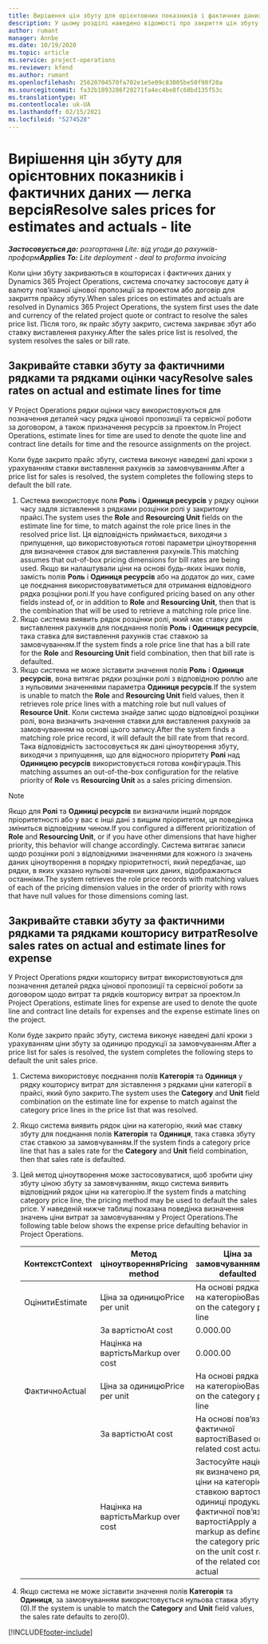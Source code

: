 ```yaml
---
title: Вирішення цін збуту для орієнтовних показників і фактичних даних — легка версія
description: У цьому розділі наведено відомості про закриття цін збуту для орієнтовних показників і фактичних даних.
author: rumant
manager: Annbe
ms.date: 10/19/2020
ms.topic: article
ms.service: project-operations
ms.reviewer: kfend
ms.author: rumant
ms.openlocfilehash: 25620704570fa702e1e5e09c83005be50f98f20a
ms.sourcegitcommit: fa32b1893286f20271fa4ec4be8fc68bd135f53c
ms.translationtype: HT
ms.contentlocale: uk-UA
ms.lasthandoff: 02/15/2021
ms.locfileid: "5274528"
---
```

# <a name="resolve-sales-prices-for-estimates-and-actuals---lite"></a><span data-ttu-id="1e6ec-103">Вирішення цін збуту для орієнтовних показників і фактичних даних — легка версія</span><span class="sxs-lookup"><span data-stu-id="1e6ec-103">Resolve sales prices for estimates and actuals - lite</span></span>

<span data-ttu-id="1e6ec-104">_**Застосовується до:** розгортання Lite: від угоди до рахунків-проформ_</span><span class="sxs-lookup"><span data-stu-id="1e6ec-104">_**Applies To:** Lite deployment - deal to proforma invoicing_</span></span>

<span data-ttu-id="1e6ec-105">Коли ціни збуту закриваються в кошторисах і фактичних даних у Dynamics 365 Project Operations, система спочатку застосовує дату й валюту пов’язаної цінової пропозиції за проектом або договір для закриття прайсу збуту.</span><span class="sxs-lookup"><span data-stu-id="1e6ec-105">When sales prices on estimates and actuals are resolved in Dynamics 365 Project Operations, the system first uses the date and currency of the related project quote or contract to resolve the sales price list.</span></span> <span data-ttu-id="1e6ec-106">Після того, як прайс збуту закрито, система закриває збут або ставку виставлення рахунку.</span><span class="sxs-lookup"><span data-stu-id="1e6ec-106">After the sales price list is resolved, the system resolves the sales or bill rate.</span></span>

## <a name="resolve-sales-rates-on-actual-and-estimate-lines-for-time"></a><span data-ttu-id="1e6ec-107">Закривайте ставки збуту за фактичними рядками та рядками оцінки часу</span><span class="sxs-lookup"><span data-stu-id="1e6ec-107">Resolve sales rates on actual and estimate lines for time</span></span>

<span data-ttu-id="1e6ec-108">У Project Operations рядки оцінки часу використовуються для позначення деталей часу рядка цінової пропозиції та сервісної роботи за договором, а також призначення ресурсів за проектом.</span><span class="sxs-lookup"><span data-stu-id="1e6ec-108">In Project Operations, estimate lines for time are used to denote the quote line and contract line details for time and the resource assignments on the project.</span></span>

<span data-ttu-id="1e6ec-109">Коли буде закрито прайс збуту, система виконує наведені далі кроки з урахуванням ставки виставлення рахунків за замовчуванням.</span><span class="sxs-lookup"><span data-stu-id="1e6ec-109">After a price list for sales is resolved, the system completes the following steps to default the bill rate.</span></span>

1. <span data-ttu-id="1e6ec-110">Система використовує поля **Роль** і **Одиниця ресурсів** у рядку оцінки часу задля зіставлення з рядками розцінки ролі у закритому прайсі.</span><span class="sxs-lookup"><span data-stu-id="1e6ec-110">The system uses the **Role** and **Resourcing Unit** fields on the estimate line for time, to match against the role price lines in the resolved price list.</span></span> <span data-ttu-id="1e6ec-111">Ця відповідність приймається, виходячи з припущення, що використовуються готові параметри ціноутворення для визначення ставок для виставлення рахунків.</span><span class="sxs-lookup"><span data-stu-id="1e6ec-111">This matching assumes that out-of-box pricing dimensions for bill rates are being used.</span></span> <span data-ttu-id="1e6ec-112">Якщо ви налаштували ціни на основі будь-яких інших полів, замість полів **Роль** і **Одиниця ресурсів** або на додаток до них, саме це поєднання використовуватиметься для отримання відповідного рядка розцінки ролі.</span><span class="sxs-lookup"><span data-stu-id="1e6ec-112">If you have configured pricing based on any other fields instead of, or in addition to **Role** and **Resourcing Unit**, then that is the combination that will be used to retrieve a matching role price line.</span></span>
2. <span data-ttu-id="1e6ec-113">Якщо система виявить рядок розцінки ролі, який має ставку для виставлення рахунків для поєднання полів **Роль** і **Одиниця ресурсів**, така ставка для виставлення рахунків стає ставкою за замовчуванням.</span><span class="sxs-lookup"><span data-stu-id="1e6ec-113">If the system finds a role price line that has a bill rate for the **Role** and **Resourcing Unit** field combination, then that bill rate is defaulted.</span></span>
3. <span data-ttu-id="1e6ec-114">Якщо система не може зіставити значення полів **Роль** і **Одиниця ресурсів**, вона витягає рядки розцінки ролі з відповідною роллю але з нульовими значеннями параметра **Одиниця ресурсів**.</span><span class="sxs-lookup"><span data-stu-id="1e6ec-114">If the system is unable to match the **Role** and **Resourcing Unit** field values, then it retrieves role price lines with a matching role but null values of **Resource Unit**.</span></span> <span data-ttu-id="1e6ec-115">Коли система знайде запис щодо відповідної розцінки ролі, вона визначить значення ставки для виставлення рахунків за замовчуванням на основі цього запису.</span><span class="sxs-lookup"><span data-stu-id="1e6ec-115">After the system finds a matching role price record, it will default the bill rate from that record.</span></span> <span data-ttu-id="1e6ec-116">Така відповідність застосовується як дані ціноутворення збуту, виходячи з припущення, що для відносного пріоритету **Ролі** над **Одиницею ресурсів** використовується готова конфігурація.</span><span class="sxs-lookup"><span data-stu-id="1e6ec-116">This matching assumes an out-of-the-box configuration for the relative priority of **Role** vs **Resourcing Unit** as a sales pricing dimension.</span></span>

> [!NOTE]
> <span data-ttu-id="1e6ec-117">Якщо для **Ролі** та **Одиниці ресурсів** ви визначили інший порядок пріоритетності або у вас є інші дані з вищим пріоритетом, ця поведінка зміниться відповідним чином.</span><span class="sxs-lookup"><span data-stu-id="1e6ec-117">If you configured a different prioritization of **Role** and **Resourcing Unit**, or if you have other dimensions that have higher priority, this behavior will change accordingly.</span></span> <span data-ttu-id="1e6ec-118">Система витягає записи щодо розцінки ролі з відповідними значеннями для кожного із значень даних ціноутворення в порядку пріоритетності, який передбачає, що рядки, в яких указано нульові значення цих даних, відображаються останніми.</span><span class="sxs-lookup"><span data-stu-id="1e6ec-118">The system retrieves the role price records with matching values of each of the pricing dimension values in the order of priority with rows that have null values for those dimensions coming last.</span></span>

## <a name="resolve-sales-rates-on-actual-and-estimate-lines-for-expense"></a><span data-ttu-id="1e6ec-119">Закривайте ставки збуту за фактичними рядками та рядками кошторису витрат</span><span class="sxs-lookup"><span data-stu-id="1e6ec-119">Resolve sales rates on actual and estimate lines for expense</span></span>

<span data-ttu-id="1e6ec-120">У Project Operations рядки кошторису витрат використовуються для позначення деталей рядка цінової пропозиції та сервісної роботи за договором щодо витрат та рядків кошторису витрат за проектом.</span><span class="sxs-lookup"><span data-stu-id="1e6ec-120">In Project Operations, estimate lines for expense are used to denote the quote line and contract line details for expenses and the expense estimate lines on the project.</span></span>

<span data-ttu-id="1e6ec-121">Коли буде закрито прайс збуту, система виконує наведені далі кроки з урахуванням ціни збуту за одиницю продукції за замовчуванням.</span><span class="sxs-lookup"><span data-stu-id="1e6ec-121">After a price list for sales is resolved, the system completes the following steps to default the unit sales price.</span></span>

1. <span data-ttu-id="1e6ec-122">Система використовує поєднання полів **Категорія** та **Одиниця** у рядку кошторису витрат для зіставлення з рядками ціни категорії в прайсі, який було закрито.</span><span class="sxs-lookup"><span data-stu-id="1e6ec-122">The system uses the **Category** and **Unit** field combination on the estimate line for expense to match against the category price lines in the price list that was resolved.</span></span>
2. <span data-ttu-id="1e6ec-123">Якщо система виявить рядок ціни на категорію, який має ставку збуту для поєднання полів **Категорія** та **Одиниця**, така ставка збуту стає ставкою за замовчуванням.</span><span class="sxs-lookup"><span data-stu-id="1e6ec-123">If the system finds a category price line that has a sales rate for the **Category** and **Unit** field combination, then that sales rate is defaulted.</span></span>
3. <span data-ttu-id="1e6ec-124">Цей метод ціноутворення може застосовуватися, щоб зробити ціну збуту ціною збуту за замовчуванням, якщо система виявить відповідний рядок ціни на категорію.</span><span class="sxs-lookup"><span data-stu-id="1e6ec-124">If the system finds a matching category price line, the pricing method may be used to default the sales price.</span></span> <span data-ttu-id="1e6ec-125">У наведеній нижче таблиці показана поведінка визначення значень ціни витрат за замовчуванням у Project Operations.</span><span class="sxs-lookup"><span data-stu-id="1e6ec-125">The following table below shows the expense price defaulting behavior in Project Operations.</span></span>

    | <span data-ttu-id="1e6ec-126">Контекст</span><span class="sxs-lookup"><span data-stu-id="1e6ec-126">Context</span></span> | <span data-ttu-id="1e6ec-127">Метод ціноутворення</span><span class="sxs-lookup"><span data-stu-id="1e6ec-127">Pricing method</span></span> | <span data-ttu-id="1e6ec-128">Ціна за замовчуванням</span><span class="sxs-lookup"><span data-stu-id="1e6ec-128">Price defaulted</span></span> |
    | --- | --- | --- |
    | <span data-ttu-id="1e6ec-129">Оцінити</span><span class="sxs-lookup"><span data-stu-id="1e6ec-129">Estimate</span></span> | <span data-ttu-id="1e6ec-130">Ціна за одиницю</span><span class="sxs-lookup"><span data-stu-id="1e6ec-130">Price per unit</span></span> | <span data-ttu-id="1e6ec-131">На основі рядка ціни на категорію</span><span class="sxs-lookup"><span data-stu-id="1e6ec-131">Based on the category price line</span></span> |
    | &nbsp; | <span data-ttu-id="1e6ec-132">За вартістю</span><span class="sxs-lookup"><span data-stu-id="1e6ec-132">At cost</span></span> | <span data-ttu-id="1e6ec-133">0.00</span><span class="sxs-lookup"><span data-stu-id="1e6ec-133">0.00</span></span> |
    | &nbsp; | <span data-ttu-id="1e6ec-134">Націнка на вартість</span><span class="sxs-lookup"><span data-stu-id="1e6ec-134">Markup over cost</span></span> | <span data-ttu-id="1e6ec-135">0.00</span><span class="sxs-lookup"><span data-stu-id="1e6ec-135">0.00</span></span> |
    | <span data-ttu-id="1e6ec-136">Фактично</span><span class="sxs-lookup"><span data-stu-id="1e6ec-136">Actual</span></span> | <span data-ttu-id="1e6ec-137">Ціна за одиницю</span><span class="sxs-lookup"><span data-stu-id="1e6ec-137">Price per unit</span></span> | <span data-ttu-id="1e6ec-138">На основі рядка ціни на категорію</span><span class="sxs-lookup"><span data-stu-id="1e6ec-138">Based on the category price line</span></span> |
    | &nbsp; | <span data-ttu-id="1e6ec-139">За вартістю</span><span class="sxs-lookup"><span data-stu-id="1e6ec-139">At cost</span></span> | <span data-ttu-id="1e6ec-140">На основі пов’язаної фактичної вартості</span><span class="sxs-lookup"><span data-stu-id="1e6ec-140">Based on the related cost actual</span></span> |
    | &nbsp; | <span data-ttu-id="1e6ec-141">Націнка на вартість</span><span class="sxs-lookup"><span data-stu-id="1e6ec-141">Markup over cost</span></span> | <span data-ttu-id="1e6ec-142">Застосуйте націнку, як визначено рядком ціни на категорію за ставкою вартості одиниці продукції фактичної пов’язаної вартості</span><span class="sxs-lookup"><span data-stu-id="1e6ec-142">Apply a markup as defined by the category price line on the unit cost rate of the related cost actual</span></span> |

4. <span data-ttu-id="1e6ec-143">Якщо система не може зіставити значення полів **Категорія** та **Одиниця**, за замовчуванням використовується нульова ставка збуту (0).</span><span class="sxs-lookup"><span data-stu-id="1e6ec-143">If the system is unable to match the **Category** and **Unit** field values, the sales rate defaults to zero(0).</span></span>


[!INCLUDE[footer-include](../../includes/footer-banner.md)]